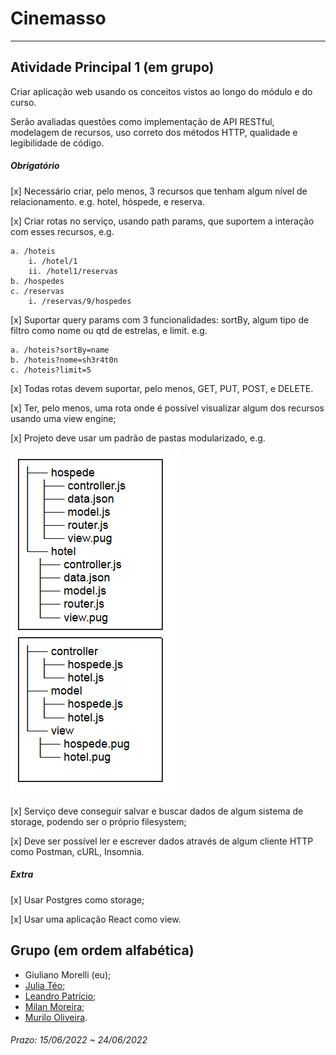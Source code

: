 # Cinemasso  

---  

## Atividade Principal 1 (em grupo)

Criar aplicação web usando os conceitos vistos ao longo do módulo e do curso.  

Serão avaliadas questões como implementação de API RESTful, modelagem de recursos, uso correto dos métodos HTTP, qualidade e legibilidade de código.  

##### Obrigatório  

[x] Necessário criar, pelo menos, 3 recursos que tenham algum nível de relacionamento. e.g. hotel, hóspede, e reserva.

[x] Criar rotas no serviço, usando path params, que suportem a interação com esses recursos, e.g.
```
a. /hoteis
    i. /hotel/1
    ii. /hotel1/reservas
b. /hospedes
c. /reservas
    i. /reservas/9/hospedes
```

[x] Suportar query params com 3 funcionalidades: sortBy, algum tipo de filtro como nome ou qtd de estrelas, e limit. e.g.
```
a. /hoteis?sortBy=name
b. /hoteis?nome=sh3r4t0n
c. /hoteis?limit=5
```

[x] Todas rotas devem suportar, pelo menos, GET, PUT, POST, e DELETE.

[x] Ter, pelo menos, uma rota onde é possível visualizar algum dos recursos usando uma view engine; 

[x] Projeto deve usar um padrão de pastas modularizado, e.g.

![Hierarquia de Arquivos](https://github.com/Giunossauro/IFood_Lets-Code_Sala-842/blob/master/7_Web-Front-e-Back-End/Projetos/1_Cinemasso/Images/Hierarquia-de-Arquivos.png)

[x] Serviço deve conseguir salvar e buscar dados de algum sistema de storage, podendo ser o próprio filesystem;  

[x] Deve ser possível ler e escrever dados através de algum cliente HTTP como Postman, cURL, Insomnia.  

##### Extra  

[x] Usar Postgres como storage;  

[x] Usar uma aplicação React como view.  

## Grupo (em ordem alfabética)  
- Giuliano Morelli (eu);  
- [Julia Téo](https://github.com/juructteo);  
- [Leandro Patrício](https://github.com/Leandro-Patricio);  
- [Milan Moreira](https://github.com/Milan-Cruz);  
- [Murilo Oliveira](https://github.com/akadot).  

###### Prazo: 15/06/2022 ~ 24/06/2022  
